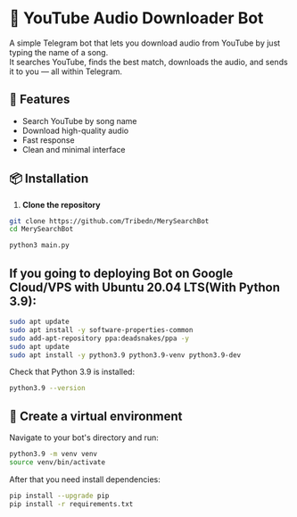 # 🎵 YouTube Audio Downloader Bot

A simple Telegram bot that lets you download audio from YouTube by just typing the name of a song.  
It searches YouTube, finds the best match, downloads the audio, and sends it to you — all within Telegram.

## 🚀 Features

- Search YouTube by song name
- Download high-quality audio
- Fast response
- Clean and minimal interface

## 📦 Installation

1. **Clone the repository**

```bash
git clone https://github.com/Tribedn/MerySearchBot
cd MerySearchBot
```
```bash
python3 main.py
```

##  If you going to deploying Bot on Google Cloud/VPS with Ubuntu 20.04 LTS(With Python 3.9):

```bash
sudo apt update
sudo apt install -y software-properties-common
sudo add-apt-repository ppa:deadsnakes/ppa -y
sudo apt update
sudo apt install -y python3.9 python3.9-venv python3.9-dev
```
Check that Python 3.9 is installed:
```bash
python3.9 --version
```
## 🧪 Create a virtual environment

Navigate to your bot's directory and run:
```bash
python3.9 -m venv venv
source venv/bin/activate
```
After that you need install dependencies:
```bash
pip install --upgrade pip
pip install -r requirements.txt
```
